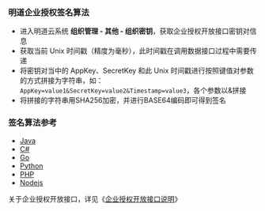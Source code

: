### 明道企业授权签名算法

- 进入明道云系统 **组织管理 - 其他 - 组织密钥**，获取企业授权开放接口密钥对信息
- 获取当前 Unix 时间戳（精度为毫秒），此时间戳在调用数据接口过程中需要传递
- 将密钥对当中的 AppKey、SecretKey 和此 Unix 时间戳进行按照键值对参数的方式拼接为字符串，如：`AppKey=value1&SecretKey=value2&Timestamp=value3`，各个参数以&拼接
- 将拼接的字符串用SHA256加密，并进行BASE64编码即可得到签名

### 签名算法参考

- [Java](Signature.java)
- [C#](Signature.cs)
- [Go](Signature.go)
- [Python](Signature.py)
- [PHP](Signature.php)
- [Nodejs](Signature.js)


关于企业授权开放接口，详见《[企业授权开放接口说明](https://www.showdoc.cc/mingdao?page_id=15519621)》
